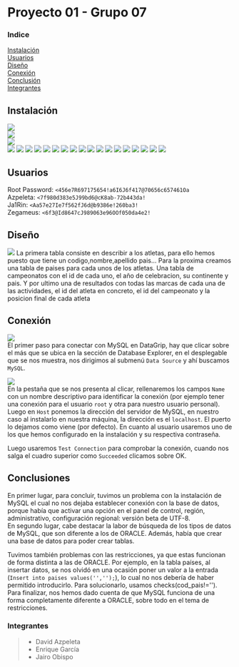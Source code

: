# Proyecto 01 - Grupo 07

### Indice
[Instalación](#instalación)  
[Usuarios](#usuarios)  
[Diseño](#diseño)  
[Conexión](#conexión)  
[Conclusión](#conclusiones)  
[Integrantes](#integrantes)  

## Instalación
    
![](media/Instalacion01.png)  
![](media/Instalacion02.png)  
![](media/Instalacion03.png)  
![](media/Instalacion04.png)
![](media/Instalacion05.png)
![](media/Instalacion06.png)
![](media/Instalacion07.png)
![](media/Instalacion08.png)
![](media/Instalacion09.png)
![](media/Instalacion10.png)
![](media/Instalacion11.png)
![](media/Instalacion12.png)
![](media/Instalacion13.png)
![](media/Instalacion14.png)
![](media/Instalacion15.png)
![](media/Instalacion16.png)
![](media/Instalacion17.png)
![](media/Instalacion18.png)
![](media/Instalacion19.png)
![](media/Instalacion20.png)
![](media/Instalacion21.png)

## Usuarios
Root Password: `<456e7R697175654!a6I6J6f417@70656c657461Oa`  
Azpeleta: `<7f980d383e5J99bd6@cK8ab-72b443da!`   
Ja1Rin: `<Aa57e27Ie7f562fJ6d@b9386e!260ba3!`  
Zegameus: `<6f3@Id8647cJ989063e96OOf050da4e2!`

## Diseño
![](media/Diseno1.png)
La primera tabla consiste en describir a los atletas, para ello hemos puesto que tiene un codigo,nombre,apellido
pais... Para la proxima creamos una tabla de paises para cada unos de los atletas.
Una tabla de campeonatos con el id de cada uno, el año de celebracion, su continente y pais.
Y por ultimo una de resultados con todas las marcas de cada una de las actividades, el id del atleta en concreto,
el id del campeonato y la posicion final de cada atleta 


## Conexión
![](media/Conexion1.png)  
El primer paso para conectar con MySQL en DataGrip, hay que clicar sobre el más que se ubica en la sección
de Database Explorer, en el desplegable que se nos muestra, nos dirigimos al submenú `Data Source` y ahí buscamos `MySQL`.  

![](media/Conexion2.png)  
En la pestaña que se nos presenta al clicar, rellenaremos los campos `Name` con un nombre descriptivo
para identificar la conexión (por ejemplo tener una conexión para el usuario `root` y otra para nuestro usuario personal).
Luego en `Host` ponemos la dirección del servidor de MySQL, en nuestro caso al instalarlo en nuestra máquina, la dirección es el `localhost`.
El puerto lo dejamos como viene (por defecto). En cuanto al usuario usaremos uno de los que hemos configurado en la instalación y su respectiva contraseña.

Luego usaremos `Test Connection` para comprobar la conexión, cuando nos salga el cuadro superior como `Succeeded` clicamos sobre OK.

## Conclusiones
En primer lugar, para concluir, tuvimos un problema con la instalación de MySQL
el cual no nos dejaba establecer conexión con la base de datos, porque había
que activar una opción en el panel de control, región, administrativo, configuración regional:
versión beta de UTF-8.  
En segundo lugar, cabe destacar la labor de búsqueda de los tipos de datos de MySQL, que son diferente a los
de ORACLE. Además, había que crear una base de datos para poder crear tablas.

Tuvimos también problemas con las restricciones, ya que estas funcionan de forma distinta a las de ORACLE.
Por ejemplo, en la tabla países, al insertar datos, se nos olvidó en una ocasión poner un valor a la entrada 
(`Insert into paises values('','');`), lo cual no nos debería de haber permitido introducirlo.
Para solucionarlo, usamos checks(cod_pais!='').
Para finalizar, nos hemos dado cuenta de que MySQL funciona de una forma completamente diferente a ORACLE,
sobre todo en el tema de restricciones.





### Integrantes
> * David Azpeleta
> * Enrique García
> * Jairo Obispo